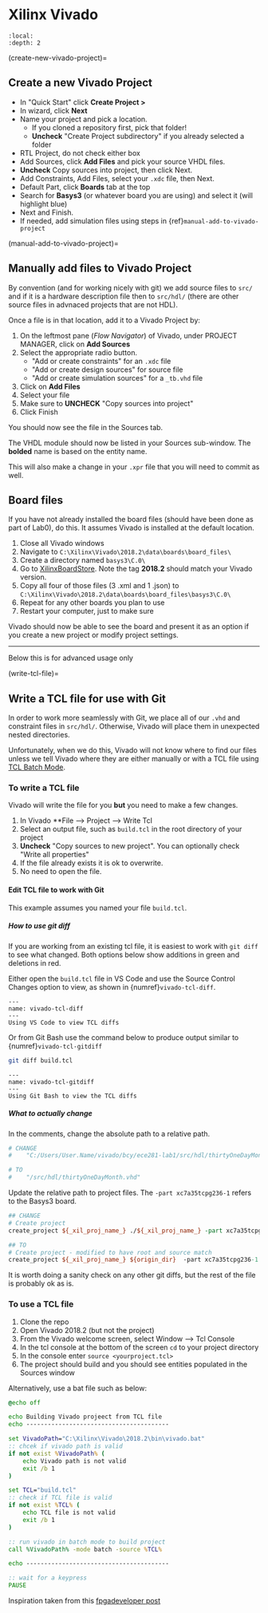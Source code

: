 # Xilinx Vivado

```{contents}
:local:
:depth: 2
```

(create-new-vivado-project)=
## Create a new Vivado Project

- In "Quick Start" click **Create Project >**
- In wizard, click **Next**
- Name your project and pick a location.
    - If you cloned a repository first, pick that folder!
    - **Uncheck** "Create Project subdirectory" if you already selected a folder
- RTL Project, do not check either box
- Add Sources, click **Add Files** and pick your source VHDL files.
- **Uncheck** Copy sources into project, then click Next.
- Add Constraints, Add Files, select your `.xdc` file, then Next.
- Default Part, click **Boards** tab at the top
- Search for **Basys3** (or whatever board you are using) and select it (will highlight blue)
- Next and Finish.
- If needed, add simulation files using steps in {ref}`manual-add-to-vivado-project`

(manual-add-to-vivado-project)=
## Manually add files to Vivado Project

By convention (and for working nicely with git) we add
source files to `src/` and if it is a hardware description file then to `src/hdl/`
(there are other source files in advnaced projects that are not HDL).

Once a file is in that location, add it to a Vivado Project by:

1. On the leftmost pane (*Flow Navigator*) of Vivado,
under PROJECT MANAGER, click on **Add Sources**
2. Select the appropriate radio button.
    - "Add or create constraints" for an `.xdc` file
    - "Add or create design sources" for source file
    - "Add or create simulation sources" for a `_tb.vhd` file
3. Click on **Add Files**
4. Select your file
5. Make sure to **UNCHECK** "Copy sources into project"
6. Click Finish

You should now see the file in the Sources tab.

The VHDL module should now be listed in your Sources sub-window.
The **bolded** name is based on the entity name.

This will also make a change in your `.xpr` file that you will need to commit as well.

## Board files

If you have not already installed the board files
(should have been done as part of Lab0), do this.
It assumes Vivado is installed at the default location.

1. Close all Vivado windows
2. Navigate to `C:\Xilinx\Vivado\2018.2\data\boards\board_files\`
3. Create a directory named `basys3\C.0\`
4. Go to [XilinxBoardStore](https://github.com/Xilinx/XilinxBoardStore/tree/2018.2/boards/Digilent/basys3/C.0).
Note the tag **2018.2** should match your Vivado version.
5. Copy all four of those files (3 .xml and 1 .json) to
`C:\Xilinx\Vivado\2018.2\data\boards\board_files\basys3\C.0\`
6. Repeat for any other boards you plan to use
7. Restart your computer, just to make sure

Vivado should now be able to see the board and present it as an option
if you create a new project or modify project settings.

---

Below this is for advanced usage only

(write-tcl-file)=
## Write a TCL file for use with Git

In order to work more seamlessly with Git, we place all of our `.vhd` and constraint files
in `src/hdl/`. Otherwise, Vivado will place them in unexpected nested directories.

Unfortunately, when we do this, Vivado will not know where to find our files unless we
tell Vivado where they are either manually or with a TCL file using [TCL Batch Mode](https://docs.xilinx.com/r/en-US/ug835-vivado-tcl-commands/Tcl-Batch-Mode).

### To write a TCL file

Vivado will write the file for you **but** you need to make a few changes.

1. In Vivado **File --> Project --> Write Tcl
2. Select an output file, such as `build.tcl` in the root directory of your project
3. **Uncheck** "Copy sources to new project". You can optionally check "Write all properties"
4. If the file already exists it is ok to overwrite.
5. No need to open the file.

#### Edit TCL file to work with Git

This example assumes you named your file `build.tcl`.

##### How to use git diff

If you are working from an existing tcl file, it is easiest to work with `git diff`
to see what changed. Both options below show additions in green and deletions in red.

Either open the `build.tcl` file in VS Code and use the Source Control Changes option to view, as shown in {numref}`vivado-tcl-diff`.

```{figure} img/vivado-tcl-diff.png
---
name: vivado-tcl-diff
---
Using VS Code to view TCL diffs
```

Or from Git Bash use the command below to produce output similar to {numref}`vivado-tcl-gitdiff`

```bash
git diff build.tcl
```

```{figure} img/vivado-tcl-gitdiff.png
---
name: vivado-tcl-gitdiff
---
Using Git Bash to view the TCL diffs
```

##### What to actually change

In the comments, change the absolute path to a relative path.

```tcl
# CHANGE
#    "C:/Users/User.Name/vivado/bcy/ece281-lab1/src/hdl/thirtyOneDayMonth.vhd"

# TO
#    "/src/hdl/thirtyOneDayMonth.vhd"
```

Update the relative path to project files.
The `-part xc7a35tcpg236-1` refers to the Basys3 board.

```tcl
## CHANGE
# Create project
create_project ${_xil_proj_name_} ./${_xil_proj_name_} -part xc7a35tcpg236-1

## TO
# Create project - modified to have root and source match
create_project ${_xil_proj_name_} ${origin_dir}  -part xc7a35tcpg236-1

```

It is worth doing a sanity check on any other git diffs, but the rest of the file
is probably ok as is.

### To use a TCL file

1. Clone the repo
2. Open Vivado 2018.2 (but not the project)
3. From the Vivado welcome screen, select Window --> Tcl Console
4. In the tcl console at the bottom of the screen `cd` to your project directory
5. In the console enter `source <yourproject.tcl>`
6. The project should build and you should see entities populated in the Sources window

Alternatively, use a bat file such as below:

```bat
@echo off

echo Building Vivado projeect from TCL file
echo ----------------------------------------

set VivadoPath="C:\Xilinx\Vivado\2018.2\bin\vivado.bat"
:: chcek if vivado path is valid
if not exist %VivadoPath% (
    echo Vivado path is not valid
    exit /b 1
)

set TCL="build.tcl"
:: check if TCL file is valid
if not exist %TCL% (
    echo TCL file is not valid
    exit /b 1
)

:: run vivado in batch mode to build project
call %VivadoPath% -mode batch -source %TCL%

echo ----------------------------------------

:: wait for a keypress
PAUSE
```

Inspiration taken from this [fpgadeveloper post](https://www.fpgadeveloper.com/2014/08/version-control-for-vivado-projects.html/)
